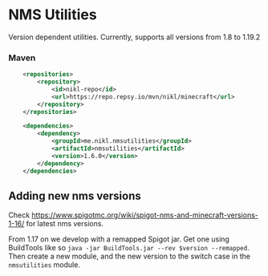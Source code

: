 # NMS Utilities

Version dependent utilities. Currently, supports all versions from 1.8 to 1.19.2

### Maven
```xml
    <repositories>
        <repository>
            <id>nikl-repo</id>
            <url>https://repo.repsy.io/mvn/nikl/minecraft</url>
        </repository>
    </repositories>

    <dependencies>
        <dependency>
            <groupId>me.nikl.nmsutilities</groupId>
            <artifactId>nmsutilities</artifactId>
            <version>1.6.0</version>
        </dependency>
    </dependencies>
```

## Adding new nms versions

Check https://www.spigotmc.org/wiki/spigot-nms-and-minecraft-versions-1-16/ for latest nms versions.

From 1.17 on we develop with a remapped Spigot jar. Get one using BuildTools like so `java -jar BuildTools.jar --rev $version --remapped`.
Then create a new module, and the new version to the switch case in the `nmsutilities` module.
